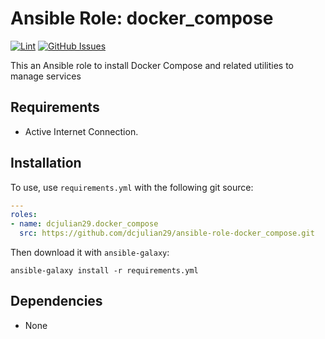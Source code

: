 # Ansible Role: docker_compose

[![Lint](https://github.com/dcjulian29/ansible-role-docker_compose/actions/workflows/lint.yml/badge.svg)](https://github.com/dcjulian29/ansible-role-docker_compose/actions/workflows/lint.yml) [![GitHub Issues](https://img.shields.io/github/issues-raw/dcjulian29/ansible-role-docker_compose.svg)](https://github.com/dcjulian29/ansible-role-docker_compose/issues)

This an Ansible role to install Docker Compose and related utilities to manage services

## Requirements

- Active Internet Connection.

## Installation

To use, use `requirements.yml` with the following git source:

```yaml
---
roles:
- name: dcjulian29.docker_compose
  src: https://github.com/dcjulian29/ansible-role-docker_compose.git
  ```

Then download it with `ansible-galaxy`:

```shell
ansible-galaxy install -r requirements.yml
```

## Dependencies

- None
